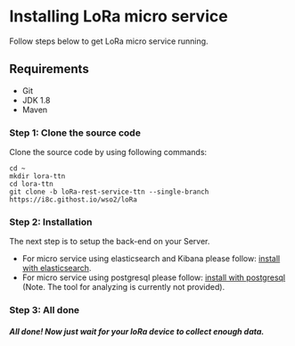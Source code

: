 # Installing LoRa micro service
Follow steps below to get LoRa micro service running.
## <a name="Prerequirements"></a> Requirements
* Git
* JDK 1.8
* Maven

### <a name="step1">Step 1: Clone the source code</a>

Clone the source code by using following commands:

```shell
cd ~
mkdir lora-ttn
cd lora-ttn
git clone -b loRa-rest-service-ttn --single-branch https://i8c.githost.io/wso2/loRa
```

### Step 2: Installation

The next step is to setup the back-end on your Server.

* For micro service using elasticsearch and Kibana please follow: [install with elasticsearch](elastic/INSTALL-elastic.md).
* For micro service using postgresql please follow: [install with postgresql](postgresql/INSTALL-postgresql.md) (Note. The tool for analyzing is currently not provided).

### Step 3: All done

##### All done! Now just wait for your loRa device to collect enough data.